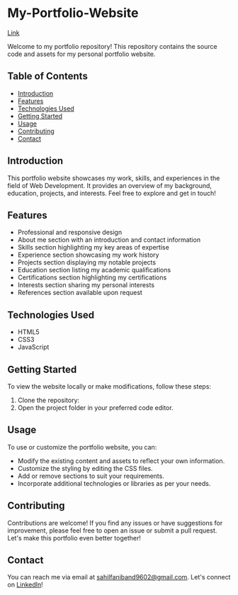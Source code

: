 # My-Portfolio-Website
[Link](https://infinity-962.github.io/My-Portfolio-Website/)


Welcome to my portfolio repository! This repository contains the source code and assets for my personal portfolio website.

## Table of Contents

- [Introduction](#introduction)
- [Features](#features)
- [Technologies Used](#technologies-used)
- [Getting Started](#getting-started)
- [Usage](#usage)
- [Contributing](#contributing)
- [Contact](#contact)

## Introduction

This portfolio website showcases my work, skills, and experiences in the field of Web Development. It provides an overview of my background, education, projects, and interests. Feel free to explore and get in touch!

## Features

- Professional and responsive design
- About me section with an introduction and contact information
- Skills section highlighting my key areas of expertise
- Experience section showcasing my work history
- Projects section displaying my notable projects
- Education section listing my academic qualifications
- Certifications section highlighting my certifications
- Interests section sharing my personal interests
- References section available upon request

## Technologies Used

- HTML5
- CSS3
- JavaScript

## Getting Started

To view the website locally or make modifications, follow these steps:

1. Clone the repository:
2. Open the project folder in your preferred code editor.

## Usage

To use or customize the portfolio website, you can:

- Modify the existing content and assets to reflect your own information.
- Customize the styling by editing the CSS files.
- Add or remove sections to suit your requirements.
- Incorporate additional technologies or libraries as per your needs.

## Contributing

Contributions are welcome! If you find any issues or have suggestions for improvement, please feel free to open an issue or submit a pull request. Let's make this portfolio even better together!


## Contact

You can reach me via email at sahilfaniband9602@gmail.com. Let's connect on [LinkedIn](https://www.linkedin.com/in/sahil-faniband-561197233)!




